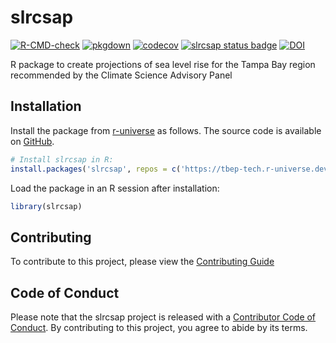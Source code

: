 # slrcsap

<!-- badges: start -->
[![R-CMD-check](https://github.com/tbep-tech/slrcsap/actions/workflows/R-CMD-check.yaml/badge.svg)](https://github.com/tbep-tech/slrcsap/actions)
[![pkgdown](https://github.com/tbep-tech/slrcsap/actions/workflows/pkgdown.yaml/badge.svg)](https://github.com/tbep-tech/slrcsap/actions)
[![codecov](https://codecov.io/gh/tbep-tech/slrcsap/graph/badge.svg?token=b4ssUs1EcZ)](https://codecov.io/gh/tbep-tech/slrcsap)
[![slrcsap status badge](https://tbep-tech.r-universe.dev/slrcsap/badges/version)](https://tbep-tech.r-universe.dev/slrcsap)
[![DOI](https://zenodo.org/badge/984378351.svg)](https://doi.org/10.5281/zenodo.15481861)
<!-- badges: end -->

R package to create projections of sea level rise for the Tampa Bay region recommended by the Climate Science Advisory Panel

## Installation

Install the package from [r-universe](http://tbep-tech.r-universe.dev/ui/#builds) as follows. The source code is available on [GitHub](https://github.com/tbep-tech/slrcsap).

```r
# Install slrcsap in R:
install.packages('slrcsap', repos = c('https://tbep-tech.r-universe.dev', 'https://cloud.r-project.org'))
```

Load the package in an R session after installation:

```r
library(slrcsap)
```

## Contributing

To contribute to this project, please view the [Contributing Guide](https://tbep-tech.github.io/slrcsap/CONTRIBUTING.html)

## Code of Conduct

Please note that the slrcsap project is released with a [Contributor Code of Conduct](https://tbep-tech.github.io/slrcsap/CODE_OF_CONDUCT.html). By contributing to this project, you agree to abide by its terms.

